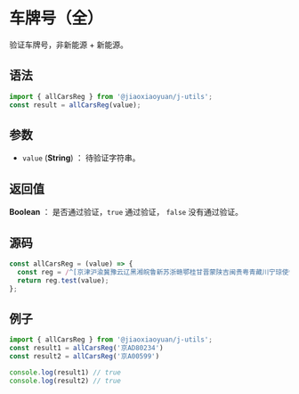 

# 车牌号（全）

验证车牌号，非新能源 + 新能源。

## 语法

```js
import { allCarsReg } from '@jiaoxiaoyuan/j-utils';
const result = allCarsReg(value);
```

## 参数

- `value` (**String**) ： 待验证字符串。

## 返回值

**Boolean** ： 是否通过验证，`true` 通过验证， `false` 没有通过验证。

## 源码

```js
const allCarsReg = (value) => {
  const reg = /^[京津沪渝冀豫云辽黑湘皖鲁新苏浙赣鄂桂甘晋蒙陕吉闽贵粤青藏川宁琼使领][A-HJ-NP-Z][A-HJ-NP-Z0-9]{4,5}[A-HJ-NP-Z0-9挂学警港澳]$/;
  return reg.test(value);
};
```

## 例子

```js
import { allCarsReg } from '@jiaoxiaoyuan/j-utils';
const result1 = allCarsReg('京AD80234')
const result2 = allCarsReg('京A00599')

console.log(result1) // true
console.log(result2) // true
```
